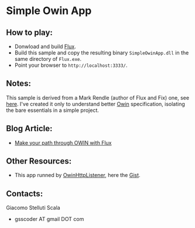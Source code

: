 Simple Owin App
===============

How to play:
---
 - Donwload and build [Flux](https://github.com/markrendle/Flux).
 - Build this sample and copy the resulting binary ``SimpleOwinApp.dll`` in the same directory of ``Flux.exe``.
 - Point your browser to ``http://localhost:3333/``.

Notes:
---
This sample is derived from a Mark Rendle (author of Flux and Fix) one, see [here](https://github.com/markrendle/Fix/tree/master/Print). I've created it only to understand better [Owin](http://owin.org/spec/owin-1.0.0.html) specification, isolating the bare essentials in a simple project.

Blog Article:
---
- [Make your path through OWIN with Flux](http://gsscoder.blogspot.it/2013/02/make-your-path-through-owin-with-flux.html)

Other Resources:
---
- This app runned by [OwinHttpListener](https://github.com/gsscoder/owinhttplistener), here the [Gist](https://gist.github.com/gsscoder/4960277).

Contacts:
---
Giacomo Stelluti Scala
  - gsscoder AT gmail DOT com
